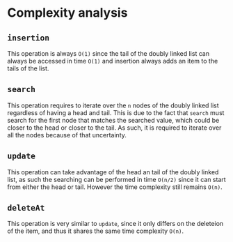 # Complexity analysis
## `insertion`
This operation is always `O(1)` since the tail of the doubly linked list
can always be accessed in time `O(1)` and insertion always adds an item
to the tails of the list.

## `search`
This operation requires to iterate over the `n` nodes of the doubly linked list
regardless of having a head and tail. This is due to the fact that `search`
must search for the first node that matches the searched value, which could be
closer to the head or closer to the tail. As such, it is required to iterate
over all the nodes because of that uncertainty.

## `update`
This operation can take advantage of the head an tail of the doubly linked
list, as such the searching can be performed in time `O(n/2)` since it can
start from either the head or tail. However the time complexity still remains
`O(n)`.

## `deleteAt`
This operation is very similar to `update`, since it only differs on the
deleteion of the item, and thus it shares the same time complexity `O(n)`.
